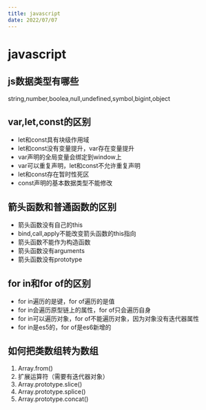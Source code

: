 ```yaml
---
title: javascript
date: 2022/07/07
---
```


# javascript

## js数据类型有哪些

string,number,boolea,null,undefined,symbol,bigint,object

## var,let,const的区别

- let和const具有块级作用域
- let和const没有变量提升，var存在变量提升
- var声明的全局变量会绑定到window上
- var可以重复声明，let和const不允许重复声明
- let和const存在暂时性死区
- const声明的基本数据类型不能修改

## 箭头函数和普通函数的区别

- 箭头函数没有自己的this
- bind,call,apply不能改变箭头函数的this指向
- 箭头函数不能作为构造函数
- 箭头函数没有arguments
- 箭头函数没有prototype

## for in和for of的区别

- for in遍历的是键，for of遍历的是值
- for in会遍历原型链上的属性，for of只会遍历自身
- for in可以遍历对象，for of不能遍历对象，因为对象没有迭代器属性
- for in是es5的，for of是es6新增的

## 如何把类数组转为数组

1. Array.from()
2. 扩展运算符（需要有迭代器对象）
3. Array.prototype.slice()
4. Array.prototype.splice()
5. Array.prototype.concat()
